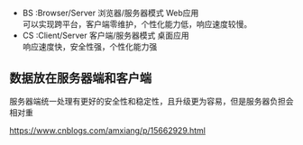 #
- BS :Browser/Server 浏览器/服务器模式 Web应用  
    可以实现跨平台，客户端零维护，个性化能力低，响应速度较慢。
- CS :Client/Server 客户端/服务器模式 桌面应用  
    响应速度快，安全性强，个性化能力强

## 数据放在服务器端和客户端
服务器端统一处理有更好的安全性和稳定性，且升级更为容易，但是服务器负担会相对重

https://www.cnblogs.com/amxiang/p/15662929.html